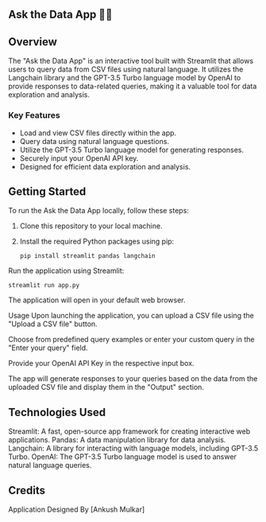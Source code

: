 ## Ask the Data App 🦜🔗

## Overview

The "Ask the Data App" is an interactive tool built with Streamlit that allows users to query data from CSV files using natural language. It utilizes the Langchain library and the GPT-3.5 Turbo language model by OpenAI to provide responses to data-related queries, making it a valuable tool for data exploration and analysis.

### Key Features

- Load and view CSV files directly within the app.
- Query data using natural language questions.
- Utilize the GPT-3.5 Turbo language model for generating responses.
- Securely input your OpenAI API key.
- Designed for efficient data exploration and analysis.

## Getting Started

To run the Ask the Data App locally, follow these steps:

1. Clone this repository to your local machine.

2. Install the required Python packages using pip:

   ```
   pip install streamlit pandas langchain
   ```
Run the application using Streamlit:
```
streamlit run app.py
```
The application will open in your default web browser.

Usage
Upon launching the application, you can upload a CSV file using the "Upload a CSV file" button.

Choose from predefined query examples or enter your custom query in the "Enter your query" field.

Provide your OpenAI API Key in the respective input box.

The app will generate responses to your queries based on the data from the uploaded CSV file and display them in the "Output" section.

## Technologies Used
Streamlit: A fast, open-source app framework for creating interactive web applications.
Pandas: A data manipulation library for data analysis.
Langchain: A library for interacting with language models, including GPT-3.5 Turbo.
OpenAI: The GPT-3.5 Turbo language model is used to answer natural language queries.
## Credits
Application Designed By [Ankush Mulkar]
